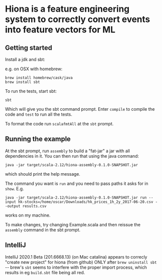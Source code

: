 # Hiona is a feature engineering system to correctly convert events into feature vectors for ML

## Getting started
Install a jdk and sbt:

e.g. on OSX with homebrew:

```
brew install homebrew/cask/java
brew install sbt
```

To run the tests, start sbt:
```
sbt
```
Which will give you the sbt command prompt. Enter `compile` to compile the code and `test` to run
all the tests.

To format the code run `scalafmtAll` at the `sbt` prompt.

## Running the example

At the sbt prompt, run `assembly` to build a "fat-jar" a jar with all dependencies in it. You can
then run that using the java command:

```
java -jar target/scala-2.12/hiona-assembly-0.1.0-SNAPSHOT.jar
```
which should print the help message.

The command you want is `run` and you need to pass paths it asks for in `show`. E.g.
```
java -jar target/scala-2.12/hiona-assembly-0.1.0-SNAPSHOT.jar run --input hk-stocks=/home/oscar/Downloads/hk_prices_1h_2y_2017-06-20.csv --output results.csv
```

works on my machine.

To make changes, try changing Example.scala and then reissue the `assembly` command in the sbt
prompt.

## IntelliJ

IntelliJ 2020.1 Beta (201.6668.13) (on Mac catalina)
appears to correcly "create new project" for hiona (from github)
ONLY after `brew uninstall sbt` -- brew's `sbt` seems to
interfere with the proper import process, which results in eg `build.sbt`
file being all red. 
